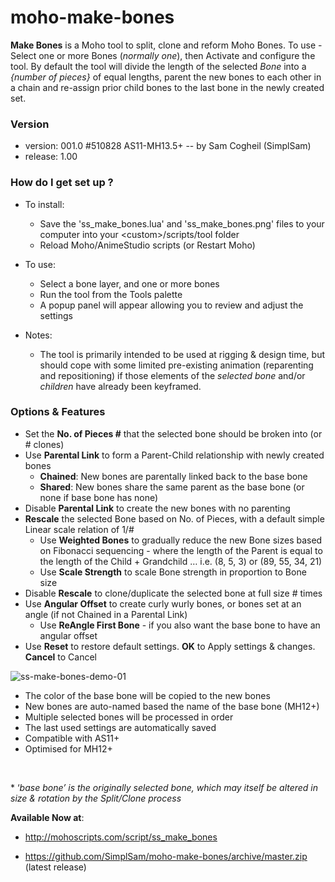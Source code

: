 # moho-make-bones
**Make Bones** is a Moho tool to split, clone and reform Moho Bones. To use - Select one or more Bones (_normally one_), then Activate and configure the tool. By default the tool will divide the length of the selected _Bone_ into a _{number of pieces}_ of equal lengths, parent the new bones to each other in a chain and re-assign prior child bones to the last bone in the newly created set.

### Version ###

*	version: 001.0 #510828 AS11-MH13.5+      -- by Sam Cogheil (SimplSam)
*	release: 1.00

### How do I get set up ? ###

* To install:

  - Save the 'ss_make_bones.lua' and 'ss_make_bones.png' files to your computer into your &lt;custom&gt;/scripts/tool folder
  - Reload Moho/AnimeStudio scripts (or Restart Moho)

* To use:

  - Select a bone layer, and one or more bones
  - Run the tool from the Tools palette
  - A popup panel will appear allowing you to review and adjust the settings

* Notes:
    - The tool is primarily intended to be used at rigging & design time, but should cope with some limited pre-existing animation (reparenting and repositioning) if those elements of the _selected bone_ and/or _children_ have already been keyframed.

### Options & Features ###

* Set the **No. of Pieces #** that the selected bone should be broken into (or # clones)
* Use **Parental Link** to form a Parent-Child relationship with newly created bones
    * **Chained**: New bones are parentally linked back to the base bone
    * **Shared**: New bones share the same parent as the base bone (or none if base bone has none)
* Disable **Parental Link** to create the new bones with no parenting
* **Rescale** the selected Bone based on No. of Pieces, with a default simple Linear scale relation of 1/#
    * Use **Weighted Bones** to gradually reduce the new Bone sizes based on Fibonacci sequencing - where the length of the Parent is equal to the length of the Child + Grandchild … i.e. (8, 5, 3) or (89, 55, 34, 21)
    * Use **Scale Strength** to scale Bone strength in proportion to Bone size
* Disable **Rescale** to clone/duplicate the selected bone at full size # times
* Use **Angular Offset** to create curly wurly bones, or bones set at an angle (if not Chained in a Parental Link)
    * Use **ReAngle First Bone** - if you also want the base bone to have an angular offset
* Use **Reset** to restore default settings. **OK** to Apply settings & changes. **Cancel** to Cancel

![ss-make-bones-demo-01](https://i.ibb.co/Jshgbkx/ss-make-bones-demo-01-x1200.gif)
&nbsp;
* The color of the base bone will be copied to the new bones
* New bones are auto-named based the name of the base bone (MH12+)
* Multiple selected bones will be processed in order
* The last used settings are automatically saved
* Compatible with AS11+
* Optimised for MH12+

&nbsp;

\* ‘_base bone’ is the originally selected bone, which may itself be altered in size & rotation by the Split/Clone process_

**Available Now at**:

- http://mohoscripts.com/script/ss_make_bones

- https://github.com/SimplSam/moho-make-bones/archive/master.zip (latest release)
